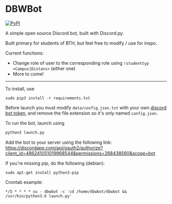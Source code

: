 # DBWBot

[![PyPI](https://img.shields.io/badge/python-3.6-blue.svg)](https://pypi.python.org/pypi/discord.py/)

A simple open source Discord bot, built with Discord.py.

Built primary for students of BTH, but feel free to modify / use for inspo.


Current functions:

* Change role of user to the corresponding role using `!studenttyp <Campus|Distans>` (either one)
* More to come!

----------------


To install, use
```console
sudo pip3 install -r requirements.txt
```

Before launch you must modify `data/config.json.txt` with your own <a href="https://github.com/reactiflux/discord-irc/wiki/Creating-a-discord-bot-&-getting-a-token">discord bot token</a>,
and remove the file extension so it's only named `config.json`.

To run the bot, launch using
```python
python3 launch.py
```

Add the bot to your server using the following link: https://discordapp.com/api/oauth2/authorize?client_id=486241051019968544&permissions=268438560&scope=bot

If you're missing pip, do the following (debian):
```console
sudo apt-get install python3-pip
```


Crontab example:
```
*/5 * * * * su - dbwbot -c 'cd /home/dbwbot/dbwbot && /usr/bin/python3.6 launch.py'
```
